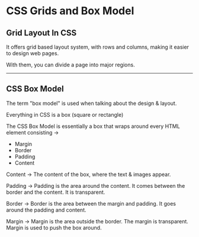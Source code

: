 # CSS Grids and Box Model

## Grid Layout In CSS

It offers grid based layout system, with rows and columns, making it easier to design web pages.

With them, you can divide a page into major regions.

<hr>

## CSS Box Model

The term "box model" is used when talking about the design & layout.

Everything in CSS is a box (square or rectangle)

The CSS Box Model is essentially a box that wraps around every HTML element consisting ->

- Margin
- Border
- Padding
- Content

Content -> The content of the box, where the text & images appear. 

Padding -> Padding is the area around the content. It comes between the border and the content. It is transparent.

Border -> Border is the area between the margin and padding. It goes around the padding and content.

Margin -> Margin is the area outside the border. The margin is transparent. Margin is used to push the box around.

